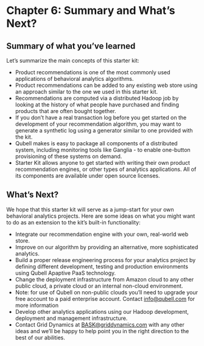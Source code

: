 Chapter 6: Summary and What’s Next?
===================================
Summary of what you’ve learned
------------------------------
Let’s summarize the main concepts of this starter kit:

- Product recommendations is one of the most commonly used applications of behavioral analytics algorithms.
- Product recommendations can be added to any existing web store using an approach similar to the one we used in this starter kit.
- Recommendations are computed via a distributed Hadoop job by looking at the history of what people have purchased and finding products that are often bought together.
- If you don’t have a real transaction log before you get started on the development of your recommendation algorithm, you may want to generate a synthetic log using a generator similar to one provided with the kit.
- Qubell makes is easy to package all components of a distributed system, including monitoring tools like Ganglia - to enable one-button provisioning of these systems on demand.
- Starter Kit allows anyone to get started with writing their own product recommendation engines, or other types of analytics applications. All of its components are available under open source licenses.

What’s Next?
------------
We hope that this starter kit will serve as a jump-start for your own behavioral analytics projects. Here are some ideas on what you might want to do as an extension to the kit’s built-in functionality:
- Integrate our recommendation engine with your own, real-world web store.
- Improve on our algorithm by providing an alternative, more sophisticated analytics.
- Build a proper release engineering process for your analytics project by defining different development, testing and production environments using Qubell Apaptive PaaS technology.
- Change the deployment infrastructure from Amazon cloud to any other public cloud, a private cloud or an internal non-cloud environment. 
- Note: for use of Qubell on non-public clouds you’ll need to upgrade your free account to a paid enterprise account. Contact [info@qubell.com](mailto:info@qubell.com) for more information
- Develop other analytics applications using our Hadoop development, deployment and management infrastructure. 
- Contact Grid Dynamics at [BASK@griddynamics.com](mailto:BASK@griddynamics.com) with any other ideas and we’ll be happy to help point you in the right direction to the best of our abilities.

